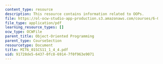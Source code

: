 ```yaml
---
content_type: resource
description: This resource contains information related to OOPs.
file: https://ol-ocw-studio-app-production.s3.amazonaws.com/courses/6-01sc-introduction-to-electrical-engineering-and-computer-science-i-spring-2011/91728de564370fc869147f0f963e9071_MIT6_01SCS11_1_4_4.pdf
file_type: application/pdf
learning_resource_types: []
ocw_type: OCWFile
parent_title: Object-Oriented Programming
parent_type: CourseSection
resourcetype: Document
title: MIT6_01SCS11_1_4_4.pdf
uid: 91728de5-6437-0fc8-6914-7f0f963e9071
---
```

